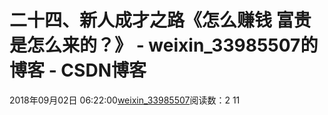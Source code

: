 # 二十四、新人成才之路《怎么赚钱 富贵是怎么来的？》 - weixin_33985507的博客 - CSDN博客
2018年09月02日 06:22:00[weixin_33985507](https://me.csdn.net/weixin_33985507)阅读数：2
11
